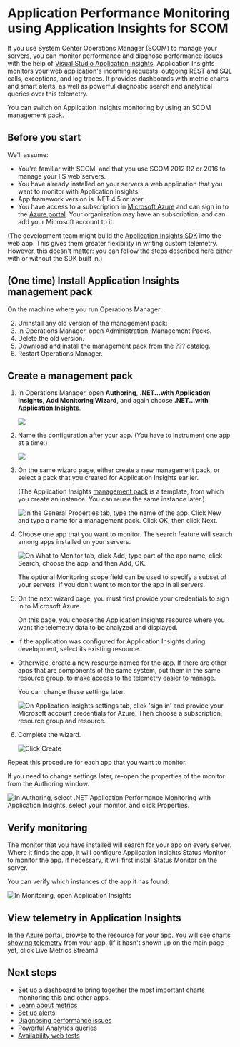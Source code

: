 <properties 
	pageTitle="SCOM integration with Application Insights | Microsoft Azure" 
	description="System Center Operations Manager can be used to configure multiple servers for monitoring by Application Insights." 
	services="application-insights" 
    documentationCenter=""
	authors="alancameronwills" 
	manager="douge"/>

<tags 
	ms.service="application-insights" 
	ms.workload="tbd" 
	ms.tgt_pltfrm="ibiza" 
	ms.devlang="na" 
	ms.topic="article" 
	ms.date="07/27/2016" 
	ms.author="awills"/>
 
# Application Performance Monitoring using Application Insights for SCOM

If you use System Center Operations Manager (SCOM) to manage your servers, you can monitor performance and diagnose performance issues with the help of [Visual Studio Application Insights](app-insights-asp-net.md). Application Insights monitors your web application's incoming requests, outgoing REST and SQL calls, exceptions, and log traces. It provides dashboards with metric charts and smart alerts, as well as powerful diagnostic search and analytical queries over this telemetry. 

You can switch on Application Insights monitoring by using an SCOM management pack.

## Before you start

We'll assume:

* You're familiar with SCOM, and that you use SCOM 2012 R2 or 2016 to manage your IIS web servers.
* You have already installed on your servers a web application that you want to monitor with Application Insights.
* App framework version is .NET 4.5 or later.
* You have access to a subscription in [Microsoft Azure](https://azure.com) and can sign in to the [Azure portal](https://portal.azure.com). Your organization may have an subscription, and can add your Microsoft account to it.

(The development team might build the [Application Insights SDK](app-insights-asp-net.md) into the web app. This gives them greater flexibility in writing custom telemetry. However, this doesn't matter: you can follow the steps described here either with or without the SDK built in.)

## (One time) Install Application Insights management pack

On the machine where you run Operations Manager:

2. Uninstall any old version of the management pack:
 1. In Operations Manager, open Administration, Management Packs. 
 2. Delete the old version.
1. Download and install the management pack from the ??? catalog.
2. Restart Operations Manager.


## Create a management pack

1. In Operations Manager, open **Authoring**, **.NET...with Application Insights**, **Add Monitoring Wizard**, and again choose **.NET...with Application Insights**.

    ![](./media/app-insights-scom/020.png)

2. Name the configuration after your app. (You have to instrument one app at a time.)
    
    ![](./media/app-insights-scom/030.png)

3. On the same wizard page, either create a new management pack, or select a pack that you created for Application Insights earlier.

     (The Application Insights [management pack](https://technet.microsoft.com/library/cc974491.aspx) is a template, from which you create an instance. You can reuse the same instance later.)


    ![In the General Properties tab, type the name of the app. Click New and type a name for a management pack. Click OK, then click Next.](./media/app-insights-scom/040.png)

4. Choose one app that you want to monitor. The search feature will search among apps installed on your servers.

    ![On What to Monitor tab, click Add, type part of the app name, click Search, choose the app, and then Add, OK.](./media/app-insights-scom/050.png)

    The optional Monitoring scope field can be used to specify a subset of your servers, if you don't want to monitor the app in all servers.

5. On the next wizard page, you must first provide your credentials to sign in to Microsoft Azure.

    On this page, you choose the Application Insights resource where you want the telemetry data to be analyzed and displayed. 

 * If the application was configured for Application Insights during development, select its existing resource.
 * Otherwise, create a new resource named for the app. If there are other apps that are components of the same system, put them in the same resource group, to make access to the telemetry easier to manage.

    You can change these settings later.

    ![On Application Insights settings tab, click 'sign in' and provide your Microsoft account credentials for Azure. Then choose a subscription, resource group and resource.](./media/app-insights-scom/060.png)

6. Complete the wizard.

    ![Click Create](./media/app-insights-scom/070.png)
    
Repeat this procedure for each app that you want to monitor.

If you need to change settings later, re-open the properties of the monitor from the Authoring window.

![In Authoring, select .NET Application Performance Monitoring with Application Insights, select your monitor, and click Properties.](./media/app-insights-scom/080.png)

## Verify monitoring

The monitor that you have installed will search for your app on every server. Where it finds the app, it will configure Application Insights Status Monitor to monitor the app. If necessary, it will first install Status Monitor on the server.

You can verify which instances of the app it has found:

![In Monitoring, open Application Insights](./media/app-insights-scom/100.png)


## View telemetry in Application Insights

In the [Azure portal](https://portal.azure.com), browse to the resource for your app. You will [see charts showing telemetry](app-insights-dashboards.md) from your app. (If it hasn't shown up on the main page yet, click Live Metrics Stream.)


## Next steps

* [Set up a dashboard](app-insights-dashboard.md) to bring together the most important charts monitoring this and other apps.
* [Learn about metrics](app-insights-metrics-explorer.md)
* [Set up alerts](app-insights-alerts.md)
* [Diagnosing performance issues](app-insights-detect-triage-diagnose.md)
* [Powerful Analytics queries](app-insights-analytics.md)
* [Availability web tests](app-insights-monitor-web-app-availability.md)